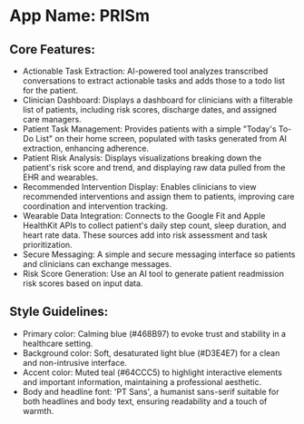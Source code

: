 # **App Name**: PRISm

## Core Features:

- Actionable Task Extraction: AI-powered tool analyzes transcribed conversations to extract actionable tasks and adds those to a todo list for the patient.
- Clinician Dashboard: Displays a dashboard for clinicians with a filterable list of patients, including risk scores, discharge dates, and assigned care managers.
- Patient Task Management: Provides patients with a simple "Today's To-Do List" on their home screen, populated with tasks generated from AI extraction, enhancing adherence.
- Patient Risk Analysis: Displays visualizations breaking down the patient's risk score and trend, and displaying raw data pulled from the EHR and wearables.
- Recommended Intervention Display: Enables clinicians to view recommended interventions and assign them to patients, improving care coordination and intervention tracking.
- Wearable Data Integration: Connects to the Google Fit and Apple HealthKit APIs to collect patient's daily step count, sleep duration, and heart rate data. These sources add into risk assessment and task prioritization.
- Secure Messaging: A simple and secure messaging interface so patients and clinicians can exchange messages.
- Risk Score Generation: Use an AI tool to generate patient readmission risk scores based on input data.

## Style Guidelines:

- Primary color: Calming blue (#468B97) to evoke trust and stability in a healthcare setting.
- Background color: Soft, desaturated light blue (#D3E4E7) for a clean and non-intrusive interface.
- Accent color: Muted teal (#64CCC5) to highlight interactive elements and important information, maintaining a professional aesthetic.
- Body and headline font: 'PT Sans', a humanist sans-serif suitable for both headlines and body text, ensuring readability and a touch of warmth.